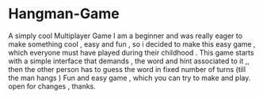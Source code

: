 # Hangman-Game
A simply cool Multiplayer Game
I am a beginner and was really eager to make something cool , easy and fun , so i decided to make this easy game , which everyone must have played during their childhood . 
This game starts with a simple interface that demands , the word and hint associated to it ,, then the other person has to guess the word in fixed number of turns (till the man hangs )
Fun and easy game , which you can try to make and play.
open for changes , thanks.
